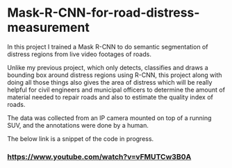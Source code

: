 # Mask-R-CNN-for-road-distress-measurement

In this project I trained a Mask R-CNN to do semantic segmentation of distress regions from live video footages of roads.

Unlike my previous project, which only detects, classifies and draws a bounding box around distress regions using R-CNN, this project along with doing all those things also gives the area of distress which will be really helpful for civil engineers and municipal officers to determine the amount of material needed to repair roads and also to estimate the quality index of roads.

The data was collected from an IP camera mounted on top of a running SUV, and the annotations were done by a human.

The below link is a snippet of the code in progress.

### https://www.youtube.com/watch?v=vFMUTCw3B0A

